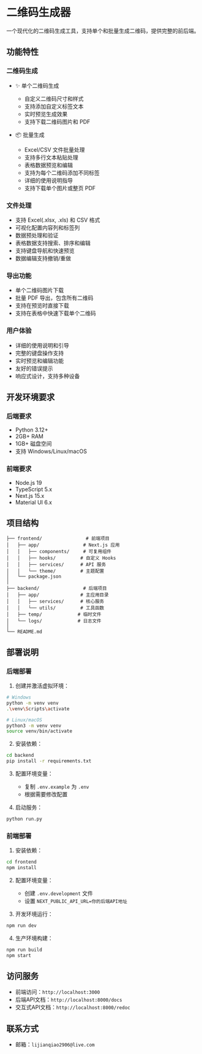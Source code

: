 # 二维码生成器

一个现代化的二维码生成工具，支持单个和批量生成二维码，提供完整的前后端。

## 功能特性

### 二维码生成

- ✨ 单个二维码生成
  - 自定义二维码尺寸和样式
  - 支持添加自定义标签文本
  - 实时预览生成效果
  - 支持下载二维码图片和 PDF
  
- 📦 批量生成
  - Excel/CSV 文件批量处理
  - 支持多行文本粘贴处理
  - 表格数据预览和编辑
  - 支持为每个二维码添加不同标签
  - 详细的使用说明指导
  - 支持下载单个图片或整页 PDF

### 文件处理

- 支持 Excel(.xlsx, .xls) 和 CSV 格式
- 可视化配置内容列和标签列
- 数据预处理和验证
- 表格数据支持搜索、排序和编辑
- 支持键盘导航和快速预览
- 数据编辑支持撤销/重做

### 导出功能

- 单个二维码图片下载
- 批量 PDF 导出，包含所有二维码
- 支持在预览时直接下载
- 支持在表格中快速下载单个二维码

### 用户体验

- 详细的使用说明和引导
- 完整的键盘操作支持
- 实时预览和编辑功能
- 友好的错误提示
- 响应式设计，支持多种设备

## 开发环境要求

### 后端要求

- Python 3.12+
- 2GB+ RAM
- 1GB+ 磁盘空间
- 支持 Windows/Linux/macOS

### 前端要求

- Node.js 19
- TypeScript 5.x
- Next.js 15.x
- Material UI 6.x

## 项目结构

```text
├── frontend/                # 前端项目
│   ├── app/                # Next.js 应用
│   │   ├── components/     # 可复用组件
│   │   ├── hooks/         # 自定义 Hooks
│   │   ├── services/      # API 服务
│   │   └── theme/         # 主题配置
│   └── package.json
│
├── backend/                # 后端项目
│   ├── app/               # 主应用目录
│   │   ├── services/      # 核心服务
│   │   └── utils/         # 工具函数
│   ├── temp/             # 临时文件
│   └── logs/             # 日志文件
│
└── README.md
```

## 部署说明

### 后端部署

1. 创建并激活虚拟环境：

```bash
# Windows
python -m venv venv
.\venv\Scripts\activate

# Linux/macOS
python3 -m venv venv
source venv/bin/activate
```

2. 安装依赖：

```bash
cd backend
pip install -r requirements.txt
```

3. 配置环境变量：
   - 复制 `.env.example` 为 `.env`
   - 根据需要修改配置

4. 启动服务：

```bash
python run.py
```

### 前端部署

1. 安装依赖：

```bash
cd frontend
npm install
```

2. 配置环境变量：
   - 创建 `.env.development` 文件
   - 设置 `NEXT_PUBLIC_API_URL=你的后端API地址`

3. 开发环境运行：

```bash
npm run dev
```

4. 生产环境构建：

```bash
npm run build
npm start
```

## 访问服务

- 前端访问：`http://localhost:3000`
- 后端API文档：`http://localhost:8000/docs`
- 交互式API文档：`http://localhost:8000/redoc`

## 联系方式

- 邮箱：`lijianqiao2906@live.com`
